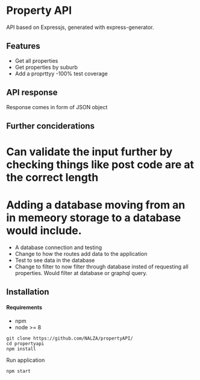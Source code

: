 # Property API

API based on Expressjs, generated with express-generator.

## Features

- Get all properties
- Get properties by suburb
- Add a proprttyy
-100% test coverage

## API response

Response comes in form of JSON object

## Further conciderations
# Can validate the input further by checking things like post code are at the correct length
# Adding a database moving from an in memeory storage to a database would include. 
  - A database connection and testing
  - Change to how the routes add data to the application
  - Test to see data in the database
  - Change to filter to now filter through database insted of requesting all properties. Would filter at database or graphql query.
  
  
## Installation

#### Requirements

- npm
- node >= 8

```
git clone https://github.com/NALZA/propertyAPI/
cd propertyapi
npm install
```

Run application

```
npm start
```
